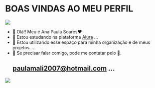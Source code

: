 # BOAS VINDAS AO MEU PERFIL

![](https://media.tenor.com/M0Sy7NiaaX4AAAAC/red-heart-heart.gif)

- 👋 Olá!! Meu é Ana Paula Soares❤️
- 👀 Estou estudando na plataforma [Alura](https//www.alura.com.br)  ...
- 🌱 Estou utilizando esse espaço para minha organização e de meus projetos ...
- 💞️ Se precisar falar comigo, pode me contatar pelo 📧.
  ## paulamali2007@hotmail.com ...

![](https://media.tenor.com/s1oAPkm0SCkAAAAC/power-rangers-yellow-power-ranger.gif)
